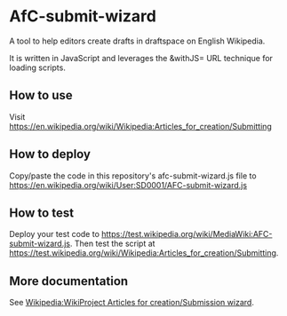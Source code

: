 # AfC-submit-wizard

A tool to help editors create drafts in draftspace on English Wikipedia.

It is written in JavaScript and leverages the &withJS= URL technique for loading scripts.

## How to use

Visit https://en.wikipedia.org/wiki/Wikipedia:Articles_for_creation/Submitting

## How to deploy

Copy/paste the code in this repository's afc-submit-wizard.js file to https://en.wikipedia.org/wiki/User:SD0001/AFC-submit-wizard.js

## How to test

Deploy your test code to https://test.wikipedia.org/wiki/MediaWiki:AFC-submit-wizard.js. Then test the script at https://test.wikipedia.org/wiki/Wikipedia:Articles_for_creation/Submitting.

## More documentation

See [Wikipedia:WikiProject Articles for creation/Submission wizard](https://en.wikipedia.org/wiki/Wikipedia:WikiProject_Articles_for_creation/Submission_wizard).